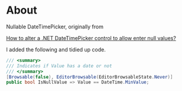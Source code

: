 ﻿# About

Nullable DateTimePicker, originally from 

[How to alter a .NET DateTimePicker control to allow enter null values?](https://stackoverflow.com/questions/284364/how-to-alter-a-net-datetimepicker-control-to-allow-enter-null-values)

I added the following and tidied up code.

```csharp
/// <summary>
/// Indicates if Value has a date or not
/// </summary>
[Browsable(false), EditorBrowsable(EditorBrowsableState.Never)]
public bool IsNullValue => Value == DateTime.MinValue;
```

